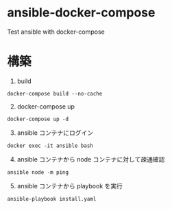 # ansible-docker-compose
Test ansible with docker-compose


# 構築
1. build
```
docker-compose build --no-cache
```
2. docker-compose up
```
docker-compose up -d
```
3. ansible コンテナにログイン
```
docker exec -it ansible bash
```
4. ansible コンテナから node コンテナに対して疎通確認
```
ansible node -m ping
```
5. ansible コンテナから playbook を実行
```
ansible-playbook install.yaml
```